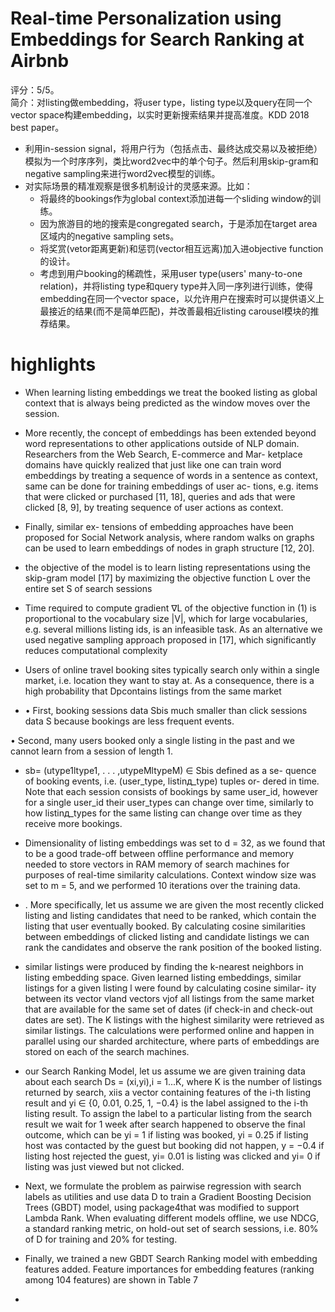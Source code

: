 # Real-time Personalization using Embeddings for Search Ranking at Airbnb

评分：5/5。  
简介：对listing做embedding，将user type，listing type以及query在同一个vector space构建embedding，以实时更新搜索结果并提高准度。KDD 2018 best paper。

- 利用in-session signal，将用户行为（包括点击、最终达成交易以及被拒绝）模拟为一个时序序列，类比word2vec中的单个句子。然后利用skip-gram和negative sampling来进行word2vec模型的训练。
- 对实际场景的精准观察是很多机制设计的灵感来源。比如：
    - 将最终的bookings作为global context添加进每一个sliding window的训练。
    - 因为旅游目的地的搜索是congregated search，于是添加在target area区域内的negative sampling sets。
    - 将奖赏(vetor距离更新)和惩罚(vector相互远离)加入进objective function的设计。
    - 考虑到用户booking的稀疏性，采用user type(users' many-to-one relation)，并将listing type和query type并入同一序列进行训练，使得embedding在同一个vector space，以允许用户在搜索时可以提供语义上最接近的结果(而不是简单匹配)，并改善最相近listing carousel模块的推荐结果。

# highlights

- When learning listing embeddings we treat the booked listing as global context that is always being predicted as the window moves over the session.

- More recently, the concept of embeddings has been extended beyond word representations to other applications outside of NLP domain. Researchers from the Web Search, E-commerce and Mar- ketplace domains have quickly realized that just like one can train word embeddings by treating a sequence of words in a sentence as context, same can be done for training embeddings of user ac- tions, e.g. items that were clicked or purchased [11, 18], queries and ads that were clicked [8, 9], by treating sequence of user actions as context.

- Finally, similar ex- tensions of embedding approaches have been proposed for Social Network analysis, where random walks on graphs can be used to learn embeddings of nodes in graph structure [12, 20].

- the objective of the model is to learn listing representations using the skip-gram model [17] by maximizing the objective function L over the entire set S of search sessions

- Time required to compute gradient ∇L of the objective function in (1) is proportional to the vocabulary size |V|, which for large vocabularies, e.g. several millions listing ids, is an infeasible task. As an alternative we used negative sampling approach proposed in [17], which significantly reduces computational complexity

- Users of online travel booking sites typically search only within a single market, i.e. location they want to stay at. As a consequence, there is a high probability that Dpcontains listings from the same market

- • First, booking sessions data Sbis much smaller than click sessions data S because bookings are less frequent events.

• Second, many users booked only a single listing in the past and we cannot learn from a session of length 1.

- sb= (utype1ltype1, . . . ,utypeMltypeM) ∈ Sbis defined as a se- quence of booking events, i.e. (user_type, listinд_type) tuples or- dered in time. Note that each session consists of bookings by same user_id, however for a single user_id their user_types can change over time, similarly to how listinд_types for the same listing can change over time as they receive more bookings.

- Dimensionality of listing embeddings was set to d = 32, as we found that to be a good trade-off between offline performance and memory needed to store vectors in RAM memory of search machines for purposes of real-time similarity calculations. Context window size was set to m = 5, and we performed 10 iterations over the training data.

- . More specifically, let us assume we are given the most recently clicked listing and listing candidates that need to be ranked, which contain the listing that user eventually booked. By calculating cosine similarities between embeddings of clicked listing and candidate listings we can rank the candidates and observe the rank position of the booked listing.

- similar listings were produced by finding the k-nearest neighbors in listing embedding space. Given learned listing embeddings, similar listings for a given listing l were found by calculating cosine similar- ity between its vector vland vectors vjof all listings from the same market that are available for the same set of dates (if check-in and check-out dates are set). The K listings with the highest similarity were retrieved as similar listings. The calculations were performed online and happen in parallel using our sharded architecture, where parts of embeddings are stored on each of the search machines.

- our Search Ranking Model, let us assume we are given training data about each search Ds = (xi,yi),i = 1...K, where K is the number of listings returned by search, xiis a vector containing features of the i-th listing result and yi ∈ {0, 0.01, 0.25, 1, −0.4} is the label assigned to the i-th listing result. To assign the label to a particular listing from the search result we wait for 1 week after search happened to observe the final outcome, which can be yi = 1 if listing was booked, yi = 0.25 if listing host was contacted by the guest but booking did not happen, y = −0.4 if listing host rejected the guest, yi= 0.01 is listing was clicked and yi= 0 if listing was just viewed but not clicked.

- Next, we formulate the problem as pairwise regression with search labels as utilities and use data D to train a Gradient Boosting Decision Trees (GBDT) model, using package4that was modified to support Lambda Rank. When evaluating different models offline, we use NDCG, a standard ranking metric, on hold-out set of search sessions, i.e. 80% of D for training and 20% for testing.

- Finally, we trained a new GBDT Search Ranking model with embedding features added. Feature importances for embedding features (ranking among 104 features) are shown in Table 7
- 